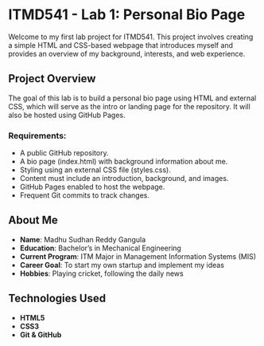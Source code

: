 # ITMD541 - Lab 1: Personal Bio Page

Welcome to my first lab project for ITMD541. This project involves creating a simple HTML and CSS-based webpage that introduces myself and provides an overview of my background, interests, and web experience.

## Project Overview

The goal of this lab is to build a personal bio page using HTML and external CSS, which will serve as the intro or landing page for the repository. It will also be hosted using GitHub Pages.

### Requirements:
- A public GitHub repository.
- A bio page (index.html) with background information about me.
- Styling using an external CSS file (styles.css).
- Content must include an introduction, background, and images.
- GitHub Pages enabled to host the webpage.
- Frequent Git commits to track changes.

## About Me

- **Name**: Madhu Sudhan Reddy Gangula
- **Education**: Bachelor’s in Mechanical Engineering
- **Current Program**: ITM Major in Management Information Systems (MIS)
- **Career Goal**: To start my own startup and implement my ideas
- **Hobbies**: Playing cricket, following the daily news

## Technologies Used

- **HTML5**
- **CSS3**
- **Git & GitHub**
